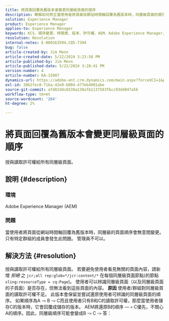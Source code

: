 ```yaml
---
title: 將頁面回覆為舊版本會變更同層級頁面的順序
description: 瞭解如何修正當使用者將頁面從網站時間軸回覆為舊版本時，同層級頁面的順序會無意間變更的問題。
solution: Experience Manager
product: Experience Manager
applies-to: Experience Manager
keywords: KCS、順序變更、時間表、版本、許可權、AEM、Adobe Experience Manager、同層級頁面、回覆、疑難排解
resolution: Resolution
internal-notes: E-000163594,CQ5-7394
bug: false
article-created-by: Jim Menn
article-created-date: 5/22/2024 3:23:58 PM
article-published-by: Jim Menn
article-published-date: 5/22/2024 3:28:41 PM
version-number: 4
article-number: KA-15907
dynamics-url: https://adobe-ent.crm.dynamics.com/main.aspx?forceUCI=1&pagetype=entityrecord&etn=knowledgearticle&id=ad7ff04c-4f18-ef11-9f8a-6045bd006268
exl-id: 3862fec0-71ba-42e9-b004-477eb4901abe
source-git-commit: afd82ddc6539a130afb1137583fbcc93dd047a56
workflow-type: tm+mt
source-wordcount: '264'
ht-degree: 2%

---
```


# 將頁面回覆為舊版本會變更同層級頁面的順序


授與讀取許可權給所有同層級頁面。

## 說明 {#description}


### <b>環境</b>

Adobe Experience Manager (AEM)



### <b>問題</b>

當使用者將頁面從網站時間軸回覆為舊版本時，同層級的頁面順序會無意間變更。 只有特定群組的成員會發生此問題。 管理員不可以。


## 解決方法 {#resolution}


授與讀取許可權給所有同層級頁面。 若要避免使用者看見無關的頁面內容，請新增 *拒絕* 之 `jcr;all rep:glob=*/jcr:content/*` 在每個同層級頁面節點(的節點 `sling:resourceType = cq:Page`)。 使用者可以辨識同層級頁面（以及同層級頁面的子頁面）是否存在，但無法看到這些頁面的內容。
<b>原因</b>
使用者/群組對同層級頁面的讀取許可權不足。 此版本會保留並嘗試還原使用者可辨識的同層級頁面的順序。 如果順序為A -`>`  B -`>`  C而且使用者只有B和C的讀取許可權，那麼當使用者儲存C的版本時，它會回覆成儲存的版本。 AEM將還原B的順序 — `>`  C優先，不關心A的順序。因此，同層級順序可能會變成B -`>`  C -`>`  答：
